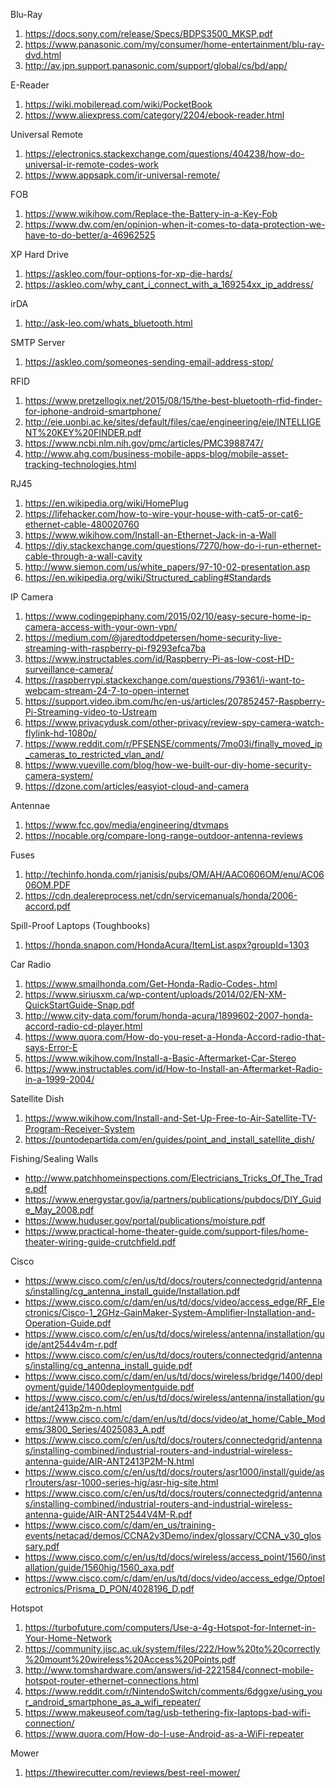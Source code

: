 Blu-Ray

1. https://docs.sony.com/release/Specs/BDPS3500_MKSP.pdf
1. https://www.panasonic.com/my/consumer/home-entertainment/blu-ray-dvd.html
1. http://av.jpn.support.panasonic.com/support/global/cs/bd/app/

E-Reader

1. https://wiki.mobileread.com/wiki/PocketBook
1. https://www.aliexpress.com/category/2204/ebook-reader.html

Universal Remote

1. https://electronics.stackexchange.com/questions/404238/how-do-universal-ir-remote-codes-work
1. https://www.appsapk.com/ir-universal-remote/

FOB

1. https://www.wikihow.com/Replace-the-Battery-in-a-Key-Fob
1. https://www.dw.com/en/opinion-when-it-comes-to-data-protection-we-have-to-do-better/a-46962525

XP Hard Drive

1. https://askleo.com/four-options-for-xp-die-hards/
1. https://askleo.com/why_cant_i_connect_with_a_169254xx_ip_address/

irDA
1. http://ask-leo.com/whats_bluetooth.html

SMTP Server
1. https://askleo.com/someones-sending-email-address-stop/

RFID

1. https://www.pretzellogix.net/2015/08/15/the-best-bluetooth-rfid-finder-for-iphone-android-smartphone/
1. http://eie.uonbi.ac.ke/sites/default/files/cae/engineering/eie/INTELLIGENT%20KEY%20FINDER.pdf
1. https://www.ncbi.nlm.nih.gov/pmc/articles/PMC3988747/
1. http://www.ahg.com/business-mobile-apps-blog/mobile-asset-tracking-technologies.html

RJ45

1. https://en.wikipedia.org/wiki/HomePlug
1. https://lifehacker.com/how-to-wire-your-house-with-cat5-or-cat6-ethernet-cable-480020760
1. https://www.wikihow.com/Install-an-Ethernet-Jack-in-a-Wall
1. https://diy.stackexchange.com/questions/7270/how-do-i-run-ethernet-cable-through-a-wall-cavity
1. http://www.siemon.com/us/white_papers/97-10-02-presentation.asp
1. https://en.wikipedia.org/wiki/Structured_cabling#Standards

IP Camera

1. https://www.codingepiphany.com/2015/02/10/easy-secure-home-ip-camera-access-with-your-own-vpn/
1. https://medium.com/@jaredtoddpetersen/home-security-live-streaming-with-raspberry-pi-f9293efca7ba
1. https://www.instructables.com/id/Raspberry-Pi-as-low-cost-HD-surveillance-camera/
1. https://raspberrypi.stackexchange.com/questions/79361/i-want-to-webcam-stream-24-7-to-open-internet
1. https://support.video.ibm.com/hc/en-us/articles/207852457-Raspberry-Pi-Streaming-video-to-Ustream
1. https://www.privacydusk.com/other-privacy/review-spy-camera-watch-flylink-hd-1080p/
1. https://www.reddit.com/r/PFSENSE/comments/7mo03i/finally_moved_ip_cameras_to_restricted_vlan_and/
1. https://www.vueville.com/blog/how-we-built-our-diy-home-security-camera-system/
1. https://dzone.com/articles/easyiot-cloud-and-camera

Antennae

1. https://www.fcc.gov/media/engineering/dtvmaps
1. https://nocable.org/compare-long-range-outdoor-antenna-reviews

Fuses

1. http://techinfo.honda.com/rjanisis/pubs/OM/AH/AAC0606OM/enu/AC0606OM.PDF
1. https://cdn.dealereprocess.net/cdn/servicemanuals/honda/2006-accord.pdf

Spill-Proof Laptops (Toughbooks)

1. https://honda.snapon.com/HondaAcura/ItemList.aspx?groupId=1303

Car Radio

1. https://www.smailhonda.com/Get-Honda-Radio-Codes-.html
1. https://www.siriusxm.ca/wp-content/uploads/2014/02/EN-XM-QuickStartGuide-Snap.pdf
1. http://www.city-data.com/forum/honda-acura/1899602-2007-honda-accord-radio-cd-player.html
1. https://www.quora.com/How-do-you-reset-a-Honda-Accord-radio-that-says-Error-E
1. https://www.wikihow.com/Install-a-Basic-Aftermarket-Car-Stereo
1. https://www.instructables.com/id/How-to-Install-an-Aftermarket-Radio-in-a-1999-2004/

Satellite Dish
1. https://www.wikihow.com/Install-and-Set-Up-Free-to-Air-Satellite-TV-Program-Receiver-System
1. https://puntodepartida.com/en/guides/point_and_install_satellite_dish/

Fishing/Sealing Walls
* http://www.patchhomeinspections.com/Electricians_Tricks_Of_The_Trade.pdf
* https://www.energystar.gov/ia/partners/publications/pubdocs/DIY_Guide_May_2008.pdf
* https://www.huduser.gov/portal/publications/moisture.pdf
* https://www.practical-home-theater-guide.com/support-files/home-theater-wiring-guide-crutchfield.pdf

Cisco
* https://www.cisco.com/c/en/us/td/docs/routers/connectedgrid/antennas/installing/cg_antenna_install_guide/Installation.pdf
* https://www.cisco.com/c/dam/en/us/td/docs/video/access_edge/RF_Electronics/Cisco-1_2GHz-GainMaker-System-Amplifier-Installation-and-Operation-Guide.pdf
* https://www.cisco.com/c/en/us/td/docs/wireless/antenna/installation/guide/ant2544v4m-r.pdf
* https://www.cisco.com/c/en/us/td/docs/routers/connectedgrid/antennas/installing/cg_antenna_install_guide.pdf
* https://www.cisco.com/c/dam/en/us/td/docs/wireless/bridge/1400/deployment/guide/1400deploymentguide.pdf
* https://www.cisco.com/c/en/us/td/docs/wireless/antenna/installation/guide/ant2413p2m-n.html
* https://www.cisco.com/c/dam/en/us/td/docs/video/at_home/Cable_Modems/3800_Series/4025083_A.pdf
* https://www.cisco.com/c/en/us/td/docs/routers/connectedgrid/antennas/installing-combined/industrial-routers-and-industrial-wireless-antenna-guide/AIR-ANT2413P2M-N.html
* https://www.cisco.com/c/en/us/td/docs/routers/asr1000/install/guide/asr1routers/asr-1000-series-hig/asr-hig-site.html
* https://www.cisco.com/c/en/us/td/docs/routers/connectedgrid/antennas/installing-combined/industrial-routers-and-industrial-wireless-antenna-guide/AIR-ANT2544V4M-R.pdf
* https://www.cisco.com/c/dam/en_us/training-events/netacad/demos/CCNA2v3Demo/index/glossary/CCNA_v30_glossary.pdf
* https://www.cisco.com/c/en/us/td/docs/wireless/access_point/1560/installation/guide/1560hig/1560_axa.pdf
* https://www.cisco.com/c/dam/en/us/td/docs/video/access_edge/Optoelectronics/Prisma_D_PON/4028196_D.pdf

Hotspot
1. https://turbofuture.com/computers/Use-a-4g-Hotspot-for-Internet-in-Your-Home-Network
1. https://community.jisc.ac.uk/system/files/222/How%20to%20correctly%20mount%20wireless%20Access%20Points.pdf
1. http://www.tomshardware.com/answers/id-2221584/connect-mobile-hotspot-router-ethernet-connections.html
1. https://www.reddit.com/r/NintendoSwitch/comments/6dggxe/using_your_android_smartphone_as_a_wifi_repeater/
1. https://www.makeuseof.com/tag/usb-tethering-fix-laptops-bad-wifi-connection/
1. https://www.quora.com/How-do-I-use-Android-as-a-WiFi-repeater

Mower

1. https://thewirecutter.com/reviews/best-reel-mower/